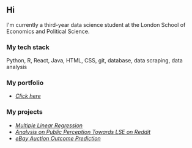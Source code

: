 ## Hi

<!--
**st101cc/st101cc** is a ✨ _special_ ✨ repository because its `README.md` (this file) appears on your GitHub profile.

Here are some ideas to get you started:

- 🔭 I’m currently working on ...
- 🌱 I’m currently learning ...
- 👯 I’m looking to collaborate on ...
- 🤔 I’m looking for help with ...
- 💬 Ask me about ...
- 📫 How to reach me: ...
- 😄 Pronouns: ...
- ⚡ Fun fact: ...
-->

<p>I'm currently a third-year data science student at the London School of Economics and Political Science.</p>

<h3>My tech stack</h3>
<p>Python, R, React, Java, HTML, CSS, git, database, data scraping, data analysis</p>

<h3>My portfolio</h3>
<ul>
  <li><a href="https://3dportfolio-mauve.vercel.app/"><i>Click here</i></a></li>
</ul>

<h3>My projects</h3>
<ul>
  <li><a href="https://github.com/st101cc/ST211_group_project.git"><i>Multiple Linear Regression</i></a></li>
  <li><a href="https://github.com/st101cc/reddit.git"><i>Analysis on Public Perception Towards LSE on Reddit</i></a></li>
  <li><a href="https://github.com/ml24330/dss2022.git"><i>eBay Auction Outcome Prediction</i></a></li>
</ul>
